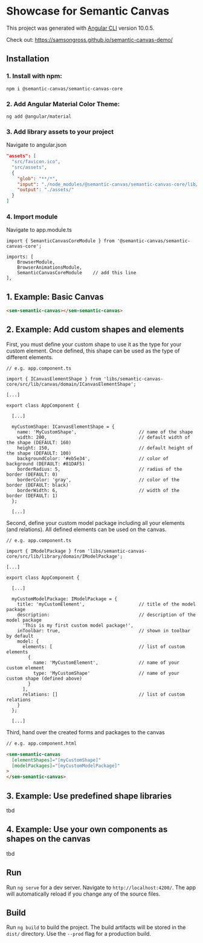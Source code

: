 # Showcase for Semantic Canvas
This project was generated with [Angular CLI](https://github.com/angular/angular-cli) version 10.0.5.

Check out: https://samsongross.github.io/semantic-canvas-demo/ 

## Installation

### 1. Install with npm:

```
npm i @semantic-canvas/semantic-canvas-core
```

### 2. Add Angular Material Color Theme:

```
ng add @angular/material
```

### 3. Add library assets to your project

Navigate to angular.json
```json
"assets": [
  "src/favicon.ico",
  "src/assets",
  {
    "glob": "**/*",
    "input": "./node_modules/@semantic-canvas/semantic-canvas-core/lib/assets",
    "output": "./assets/"
  }
]
```

### 4. Import module

Navigate to app.module.ts
```
import { SemanticCanvasCoreModule } from '@semantic-canvas/semantic-canvas-core';
```

```
imports: [
    BrowserModule,
    BrowserAnimationsModule,
    SemanticCanvasCoreModule    // add this line
],
```

## 1. Example: Basic Canvas

```html
<sem-semantic-canvas></sem-semantic-canvas>
```

## 2. Example: Add custom shapes and elements

First, you must define your custom shape to use it as the type for your custom element.
Once defined, this shape can be used as the type of different elements.

```
// e.g. app.component.ts

import { ICanvasElementShape } from 'libs/semantic-canvas-core/src/lib/canvas/domain/ICanvasElementShape';

[...]

export class AppComponent {

  [...] 

  myCustomShape: ICanvasElementShape = {
    name: 'MyCustomShape',                       // name of the shape
    width: 200,                                  // default width of the shape (DEFAULT: 160)
    height: 150,                                 // default height of the shape (DEFAULT: 100)
    backgroundColor: '#eb5e34',                  // color of background (DEFAULT: #81DAF5)
    borderRadius: 5,                             // radius of the border (DEFAULT: 0)
    borderColor: 'gray',                         // color of the border (DEFAULT: black)
    borderWidth: 6,                              // width of the border (DEFAULT: 1)
  };

  [...]
```

Second, define your custom model package including all your elements (and relations).
All defined elements can be used on the canvas.

```
// e.g. app.component.ts

import { IModelPackage } from 'libs/semantic-canvas-core/src/lib/library/domain/IModelPackage';

[...]

export class AppComponent {

  [...] 
  
  myCustomModelPackage: IModelPackage = {
    title: 'myCustomElement',                    // title of the model package
    description:                                 // description of the model package
      'This is my first custom model package!',
    inToolbar: true,                             // shown in toolbar by default
    model: {
      elements: [                                // list of custom elements
        {
          name: 'MyCustomElement',               // name of your custom element
          type: 'MyCustomShape'                  // name of your custom shape (defined above)
        }
      ],
      relations: []                              // list of custom relations
    }
  };

  [...] 
```

Third, hand over the created forms and packages to the canvas

```html
// e.g. app.component.html

<sem-semantic-canvas 
  [elementShapes]="[myCustomShape]"
  [modelPackages]="[myCustomModelPackage]"
>
</sem-semantic-canvas>
```

## 3. Example: Use predefined shape libraries
tbd

## 4. Example: Use your own components as shapes on the canvas
tbd

## Run

Run `ng serve` for a dev server. Navigate to `http://localhost:4200/`. The app will automatically reload if you change any of the source files.

## Build

Run `ng build` to build the project. The build artifacts will be stored in the `dist/` directory. Use the `--prod` flag for a production build.
